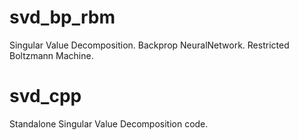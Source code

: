 svd_bp_rbm
=========================
Singular Value Decomposition. Backprop NeuralNetwork. Restricted Boltzmann Machine.


svd_cpp
=========================
Standalone Singular Value Decomposition code.
